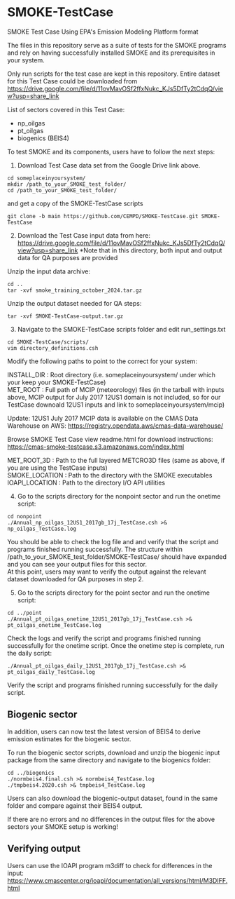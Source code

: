 # SMOKE-TestCase
SMOKE Test Case Using EPA's Emission Modeling Platform format

The files in this repository serve as a suite of tests for the SMOKE programs and rely on having successfully installed SMOKE and its prerequisites in your system.

Only run scripts for the test case are kept in this repository. Entire dataset for this Test Case could be downloaded from https://drive.google.com/file/d/11ovMavOSf2ffxNukc_KJs5DfTy2tCdqQ/view?usp=share_link 

List of sectors covered in this Test Case:
- np_oilgas  
- pt_oilgas
- biogenics (BEIS4) 

To test SMOKE and its components, users have to follow the next steps:

1. Download Test Case data set from the Google Drive link above.   
```
cd someplaceinyoursystem/
mkdir /path_to_your_SMOKE_test_folder/
cd /path_to_your_SMOKE_test_folder/
```
and get a copy of the SMOKE-TestCase scripts
```
git clone -b main https://github.com/CEMPD/SMOKE-TestCase.git SMOKE-TestCase
```
2. Download the Test Case input data from here:  
https://drive.google.com/file/d/11ovMavOSf2ffxNukc_KJs5DfTy2tCdqQ/view?usp=share_link
*Note that in this directory, both input and output data for QA purposes are provided

Unzip the input data archive:
```
cd ..
tar -xvf smoke_training_october_2024.tar.gz
```
Unzip the output dataset needed for QA steps:
```
tar -xvf SMOKE-TestCase-output.tar.gz
```

3. Navigate to the SMOKE-TestCase scripts folder and edit run_settings.txt  
```
cd SMOKE-TestCase/scripts/
vim directory_definitions.csh
```
Modify the following paths to point to the correct for your system:

INSTALL_DIR    : Root directory (i.e. someplaceinyoursystem/ under which your keep your SMOKE-TestCase)  
MET_ROOT       : Full path of MCIP (meteorology) files (in the tarball with inputs above, MCIP output for July 2017 12US1 domain is not included, so for our TestCase downoald 12US1 inputs and link to someplaceinyoursystem/mcip) <br>

Update: 12US1 July 2017 MCIP data is available on the CMAS Data Warehouse on AWS: https://registry.opendata.aws/cmas-data-warehouse/

Browse SMOKE Test Case view readme.html for download instructions: <br>
https://cmas-smoke-testcase.s3.amazonaws.com/index.html 

MET_ROOT_3D    : Path to the full layered METCRO3D files (same as above, if you are using the TestCase inputs)  
SMOKE_LOCATION : Path to the directory with the SMOKE executables  
IOAPI_LOCATION : Path to the directory I/O API utilities  

4. Go to the scripts directory for the nonpoint sector and run the onetime script:
```
cd nonpoint
./Annual_np_oilgas_12US1_2017gb_17j_TestCase.csh >& np_oilgas_TestCase.log
```
You should be able to check the log file and and verify that the script and programs finished running successfully.
The structure within /path_to_your_SMOKE_test_folder/SMOKE-TestCase/ should have expanded and you can see your output files for this sector.  
At this point, users may want to verify the output against the relevant dataset downloaded for QA purposes in step 2.

5. Go to the scripts directory for the point sector and run the onetime script:
```
cd ../point
./Annual_pt_oilgas_onetime_12US1_2017gb_17j_TestCase.csh >& pt_oilgas_onetime_TestCase.log
```
Check the logs and verify the script and programs finished running successfully for the onetime script.
Once the onetime step is complete, run the daily script: 
```
./Annual_pt_oilgas_daily_12US1_2017gb_17j_TestCase.csh >& pt_oilgas_daily_TestCase.log
```
Verify the script and programs finished running successfully for the daily script.

## Biogenic sector

In addition, users can now test the latest version of BEIS4 to derive emission estimates for the biogenic sector.

To run the biogenic sector scripts, download and unzip the biogenic input package from the same directory and navigate to the biogenics folder:

```
cd ../biogenics
./normbeis4.final.csh >& normbeis4_TestCase.log
./tmpbeis4.2020.csh >& tmpbeis4_TestCase.log
```

Users can also download the biogenic-output dataset, found in the same folder and compare against their BEIS4 output.

If there are no errors and no differences in the output files for the above sectors your SMOKE setup is working! 

## Verifying output

Users can use the IOAPI program m3diff to check for differences in the input:
https://www.cmascenter.org/ioapi/documentation/all_versions/html/M3DIFF.html
